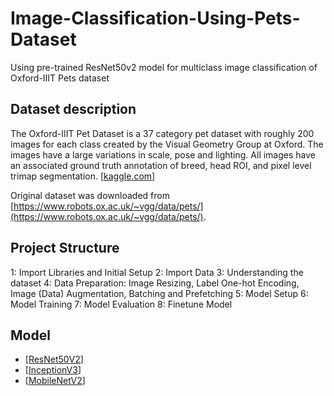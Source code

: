 # Image-Classification-Using-Pets-Dataset
Using pre-trained ResNet50v2 model for multiclass image classification of Oxford-IIIT Pets dataset

## Dataset description

The Oxford-IIIT Pet Dataset is a 37 category pet dataset with roughly 200 images for each class created by the Visual Geometry Group at Oxford. The images have a large variations in scale, pose and lighting. All images have an associated ground truth annotation of breed, head ROI, and pixel level trimap segmentation. [[kaggle.com](https://www.robots.ox.ac.uk/~vgg/data/pets/)]

Original dataset was downloaded from [https://www.robots.ox.ac.uk/~vgg/data/pets/](https://www.robots.ox.ac.uk/~vgg/data/pets/).

## Project Structure
1: Import Libraries and Initial Setup
2: Import Data
3: Understanding the dataset
4: Data Preparation: Image Resizing, Label One-hot Encoding, Image (Data) Augmentation, Batching and Prefetching
5: Model Setup
6: Model Training
7: Model Evaluation
8: Finetune Model

## Model
- [[ResNet50V2](https://keras.io/api/applications/resnet/)]
- [[InceptionV3](https://keras.io/api/applications/inceptionv3/)]
- [[MobileNetV2](https://keras.io/api/applications/mobilenet/#mobilenetv2-function)]
